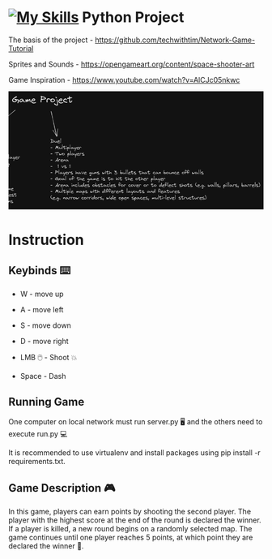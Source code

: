 # [![My Skills](https://skillicons.dev/icons?i=python)](https://skillicons.dev) Python Project

The basis of the project - https://github.com/techwithtim/Network-Game-Tutorial

Sprites and Sounds - https://opengameart.org/content/space-shooter-art

Game Inspiration - https://www.youtube.com/watch?v=AlCJc05nkwc

![Game Idea](320744117_5722551721127289_3582924636103691263_n.png)

# Instruction

## Keybinds ⌨️

- W - move up
- A - move left
- S - move down
- D - move right

- LMB 🖱️ - Shoot 💥
- Space - Dash

## Running Game

One computer on local network must run server.py 🖥️ and the others need to execute run.py 💻

It is recommended to use virtualenv and install packages using pip install -r requirements.txt.

## Game Description 🎮

In this game, players can earn points by shooting the second player. The player with the highest score at the end of the round is declared the winner. If a player is killed, a new round begins on a randomly selected map. The game continues until one player reaches 5 points, at which point they are declared the winner 🥇.
